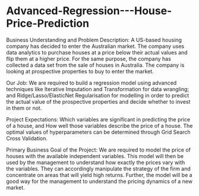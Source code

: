 # Advanced-Regression---House-Price-Prediction

Business Understanding and Problem Description:
A US-based housing company has decided to enter the Australian market. The company uses data analytics to purchase houses at a price below their actual values and flip them at a higher price. For the same purpose, the company has collected a data set from the sale of houses in Australia. The company is looking at prospective properties to buy to enter the market.

Our Job:
We are required to build a regression model using advanced techniques like Iterative Imputation and Transformation for data wrangling; and Ridge/Lasso/ElasticNet Regularisation for modelling in order to predict the actual value of the prospective properties and decide whether to invest in them or not.

Project Expectations:
Which variables are significant in predicting the price of a house, and
How well those variables describe the price of a house.
The optimal values of hyperparameters can be determined through Grid Search Cross Validation.

Primary Business Goal of the Project:
We are required to model the price of houses with the available independent variables. This model will then be used by the management to understand how exactly the prices vary with the variables. They can accordingly manipulate the strategy of the firm and concentrate on areas that will yield high returns. Further, the model will be a good way for the management to understand the pricing dynamics of a new market.
